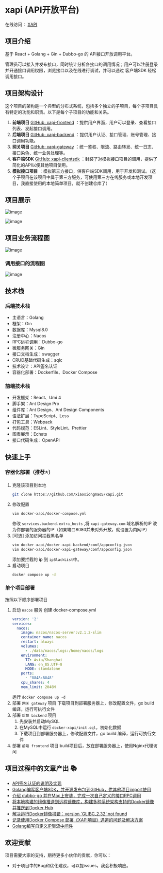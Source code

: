 # xapi (API开放平台)

在线访问： <a target="_blank" href="http://60.204.157.168">XAPI</a>

## 项目介绍

基于 React + Golang + Gin + Dubbo-go 的 API接口开放调用平台。

管理员可以接入并发布接口，同时统计分析各接口的调用情况；用户可以注册登录并开通接口调用权限，浏览接口以及在线进行调试，并可以通过 客户端SDK 轻松调用接口。

## 项目架构设计

这个项目的架构是一个典型的分布式系统，包括多个独立的子项目，每个子项目具有特定的功能和职责。以下是每个子项目的功能和关系。

1. __前端项目__ [GitHub: xapi-frontend](https://github.com/xiaoxiongmao5/xapi-frontend) ：提供用户界面，用户可以登录、查看接口列表、发起接口调用。
2. __后端项目__ [GitHub: xapi-backend](https://github.com/xiaoxiongmao5/xapi-backend) ：提供用户认证、接口管理、账号管理、接口调用功能。
3. __网关项目__ [GitHub: xapi-gateway](https://github.com/xiaoxiongmao5/xapi-gateway) ：统一鉴权、限流、路由转发、统一日志、接口染色、统一业务处理等。
4. __客户端SDK__ [GitHub: xapi-clientsdk](https://github.com/xiaoxiongmao5/xapi-clientsdk) ：封装了对模拟接口项目的调用，提供了简化的API以便其他项目使用。
5. __模拟接口项目__ ：模拟第三方接口，供客户端SDK调用，用于开发和测试。（这个子项目在该项目中属于第三方服务，可使用第三方在线服务或本地开发项目，我直接使用的本地简单项目，就不创建仓库了）

## 项目展示


![image](https://github.com/xiaoxiongmao5/xapi/assets/25204083/3dc9cfd9-097e-4ae6-a5bc-0d27953898ec)

![image](https://github.com/xiaoxiongmao5/xapi/assets/25204083/694fc2df-8f64-4905-b073-c193832d823c)

## 项目业务流程图
![image](https://github.com/xiaoxiongmao5/xapi/assets/25204083/0c0174ae-6d1f-406a-8c03-96ccf94e293f)


### 调用接口的流程图
![image](https://github.com/xiaoxiongmao5/xapi/assets/25204083/9f033e8b-87a6-4a16-be1d-43badfcd76cd)


## 技术栈

### 后端技术栈
* 主语言：Golang
* 框架：Gin
* 数据库：Mysql8.0
* 注册中心：Nacos
* RPC远程调用：Dubbo-go
* 微服务网关：Gin
* 接口文档生成：swagger
* CRUD基础代码生成：sqlc
* 技术设计：API签名认证
* 容器化部署：Dockerfile、Docker Compose

### 前端技术栈

* 开发框架：React、Umi 4
* 脚手架：Ant Design Pro
* 组件库：Ant Design、Ant Design Components
* 语法扩展：TypeScript、Less
* 打包工具：Webpack
* 代码规范：ESLint、StyleLint、Prettier
* 图表展示：Echats
* 接口代码生成：OpenAPI

## 快速上手

### 容器化部署（推荐⭐️）

1. 克隆该项目到本地
    ```bash
    git clone https://github.com/xiaoxiongmao5/xapi.git
    ```
2. 修改配置
    ```bash
    vim docker-xapi/docker-compose.yml
    ```
    修改 `services.backend.extra_hosts` ,将 `xapi-gateway.com` 域名解析的IP 改为你部署的服务器的IP（如果端口8080并未对外开放，就设置为内网IP）
3. [可选] 添加访问拦截黑名单
    ```bash
    vim docker-xapi/docker-xapi-backend/conf/appconfig.json
    vim docker-xapi/docker-xapi-gateway/conf/appconfig.json
    ```
    添加要拦截的 ip 到 `ipBlackList`中。
4. 启动项目
    ```bash
    docker compose up -d
    ```

### 单个项目部署

按照以下顺序部署项目
1. 启动 `nacos` 服务
创建 docker-compose.yml
    ```yml
    version: '2'
    services:
      nacos:
        image: nacos/nacos-server:v2.1.2-slim
        container_name: nacos
        restart: always
        volumes:
          - ./data/nacos/logs:/home/nacos/logs
        environment:
          TZ: Asia/Shanghai
          LANG: en_US.UTF-8
          MODE: standalone
        ports:
          - "8848:8848"
        cpu_shares: 4
        mem_limit: 2048M
    ```
    运行 `docker compose up -d`
2. 部署 `网关 gateway` 项目
    下载项目到部署服务器上，修改配置文件，go build 编译，运行可执行文件
3. 部署 `后端 backend` 项目
    1. 先安装并启动MySQL
    2. 在MySQL中运行 `docker-xapi/init.sql`，初始化数据
    3. 下载项目到部署服务器上，修改配置文件，go build 编译，运行可执行文件
4. 部署 `前端 frontend` 项目
    build项目后，放在部署服务器上，使用Nginx代理访问

## 项目过程中的文章产出 📚

* [API签名认证的说明及实现](https://blog.csdn.net/trinityleo5/article/details/132591491?spm=1001.2014.3001.5502)
* [Golang编写客户端SDK，并开源发布包到GitHub，供其他项目import使用](https://blog.csdn.net/trinityleo5/article/details/132673793?spm=1001.2014.3001.5502)
* [介绍 dubbo-go 并在Mac上安装，完成一次自己定义的接口RPC调用](https://blog.csdn.net/trinityleo5/article/details/132622712?spm=1001.2014.3001.5502)
* [将本地构建的镜像推送到远程镜像库，构建多种系统架构支持的Docker镜像并推送到Docker Hub](https://blog.csdn.net/trinityleo5/article/details/132791172?spm=1001.2014.3001.5502)
* [解决运行Docker镜像报错：version `GLIBC_2.32‘ not found](https://blog.csdn.net/trinityleo5/article/details/132877098?spm=1001.2014.3001.5502)
* [记录使用Docker Compose 部署《XAPI项目》遇道的问题及解决方案](https://blog.csdn.net/trinityleo5/article/details/132877817)
* [Golang编写自定义IP限流中间件](https://blog.csdn.net/trinityleo5/article/details/132889703)

## 欢迎贡献

项目需要大家的支持，期待更多小伙伴的贡献，你可以：

* 对于项目中的Bug和优化建议，可以提issues，我会积极响应。
